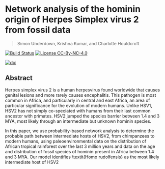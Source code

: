 # Network analysis of the hominin origin of Herpes Simplex virus 2 from fossil data
> Simon Underdown, Krishna Kumar, and Charlotte Houldcroft

[![Build Status](https://api.travis-ci.org/kks32-docs/2017-hsv2.svg)](https://travis-ci.org/kks32-docs/2017-hsv2)
[![License CC-By-NC-4.0](https://img.shields.io/badge/license-CC--By--NC--4.0-brightgreen.svg)](https://creativecommons.org/licenses/by-nc-nd/4.0/)

[![doi](https://img.shields.io/badge/doi-BioRxiv-brightgreen.svg)](https://doi.org/10.1101/105007)


## Abstract
Herpes simplex virus 2 is a human herpesvirus found worldwide that causes genital lesions and more rarely causes encephalitis. This pathogen is most common in Africa, and particularly in central and east Africa, an area of particular significance for the evolution of modern humans. Unlike HSV1, HSV2 has not simply co-speciated with humans from their last common ancestor with primates. HSV2 jumped the species barrier between 1.4 and 3 MYA, most likely through an intermediate but unknown hominin species. 

In this paper, we use probability-based network analysis to determine the probable path between intermediate hosts of HSV2, from chimpanzees to modern humans, using paleoenvironmental data on the distribution of African tropical rainforest over the last 3 million years and data on the age and distribution of fossil species of hominin present in Africa between 1.4 and 3 MYA. Our model identifies \textit{Homo rudolfensis} as the most likely intermediate host of HSV2
